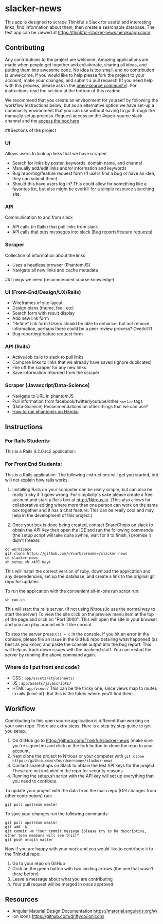 slacker-news
============

This app is designed to scrape Thinkful's Slack for useful and interesting links, find information about them, then create a searchable database. 
The test app can be viewed at https://thinkful-slacker-news.herokuapp.com/

## Contributing

Any contributions to the project are welcome. Amazing applications are made when people get together and collaborate, sharing all ideas, and putting them into awesome code. No idea is too small, and no contribution is unwelcome. If you would like to help please fork the project to your account, make your changes, and submit a pull request! (If you need help with this process, please ask in the [open-source community](https://thinkful-students.slack.com/messages/open-source/)). For instructions read the section at the bottom of this readme.

We recommend that you create an environment for yourself by following the workflow instructions below, but as an alternative option we have set-up a community environment that you can use without having to go through the manually setup process. Request access on the #open-source slack channel and the [access the box here](https://ide.c9.io/thinkfulcommunity/slacker-news)

##Sections of the project

### UI
 Allows users to look up links that we have scraped
 * Search for links by poster, keywords, domain name, and channel
 * Manually add/edit links and/or information and keywords
 * Bug reporting/feature request form (If users find a bug or have an idea, they can submit them)
 * Should this have users log in? This could allow for something like a favorites list, but also might be overkill for a simple resource searching site.

### API
 Communication to and from slack
 * API calls (in Rails) that pull links from slack
 * API calls that puts messages into slack (Bug reports/feature requests)

### Scraper
 Collection of information about the links
 * Uses a headless browser (PhantomJS)
 * Navigate all new links and cache metadata

##Things we need (recommended course knowledge)

### UI (Front-End/Design/UX/Rails)
 * Wireframes of site layout
 * Design plans (theme, feel, etc)
 * Search form with result display
 * Add new link form
 * "Refine" link form (Users should be able to enhance, but not remove information, perhaps there could be a peer review process? Overkill?)
 * Bug reporting/feature request form

### API (Rails)
 * ActiveJob calls to slack to pull links
 * Compare links to links that we already have saved (ignore duplicates)
 * Fire off the scraper for any new links
 * Save information returned from the scraper

### Scraper (Javascript/Data-Science)
 * Navigate to URL in phantomJS
 * Pull information from facebook/twitter/youtube/other `<meta>` tags
 * (Data-Science) Recommendations on other things that we can use?
 * [How to run phantomjs on Heroku](https://github.com/stomita/heroku-buildpack-phantomjs)

## Instructions

### For Rails Students:

This is a Rails 4.2.0.rc2 application.

### For Front End Students:

This is a Rails application. The following instructions will get you started, but will not explain how rails works.

1. Installing Rails on your computer can be really simple, but can also be really tricky if it goes wrong. For simplicity's sake please create a free account and start a Rails box at http://Nitrous.io. (This also allows for collaborative editing where more than one person can work on the same box together and it has a chat feature. This can be really cool and may help in the development of this project.)

2. Once your box is done being created, contact SnareChops on slack to obtain the API Key then open the IDE and run the following commands (the setup script will take quite awhile, wait for it to finish, I promise it didn't freeze):

```
cd workspace
git clone https://github.com/<YourUsername>/slacker-news
cd slacker-news
sh setup.sh <API Key>
```
This will install the correct version of ruby, download the application and any dependencies, set up the database, and create a link to the original git repo for updates.

To run the application with the convenient all-in-one run script run:
```
sh run.sh
```
This will start the rails server. (If not using Nitrous.io use the normal way to start the server) To view the site click on the preview menu item at the top of the page and click on "Port 3000". This will open the site in your browser and you can play around with it like normal.

To stop the server press `Ctl + C` in the console. If you hit an error in the console, please file an issue in the GitHub repo detailing what happened (as best as you know) and paste the console output into the bug report. This will help us track down issues with the backend stuff. You can restart the server by running the above command again.

### Where do I put front end code?

 * CSS : `app/assets/stylesheets/`
 * JS  : `app/assets/javascripts/`
 * HTML: `app/views/` This can be the tricky one, since views map to routes in rails (kind-of). But this is the folder where you'll find them.

## Workflow

Contributing to this open source application is different than working on your own repo. There are extra steps. Here is a step by step guide to get you setup.

1. On GitHub go to https://github.com/Thinkful/slacker-news (make sure you're signed in) and click on the fork button to clone the repo to your account.
2. Next clone the project to Nitrous or your computer with `git clone https://github.com/<YourUsername>/slacker-news`
3. Contact snarechops on Slack to obtain the test API keys for the project. These are not included in the repo for security reasons.
4. Running the setup.sh script with the API key will set up everything that you need to contibute.

To update your project with the data from the main repo (Get changes from other contributors) run:
```
git pull upstream master
```

To save your changes run the following commands:
```
git pull upstream master
git add -A
git commit -m "Your commit message (please try to be descriptive, other team members will see this)"
git push origin master
```

Now if you are happy with your work and you would like to contribute it to the Thinkful repo:

1. Go to your repo on GitHub
2. Click on the green button with two circling arrows (the one that wasn't there before)
3. Leave a message about what you are contributing
4. Your pull request will be merged in once approved

## Resources
* Angular Material Design Documentation https://material.angularjs.org/#/
* Ion Icons https://github.com/driftyco/ionicons
